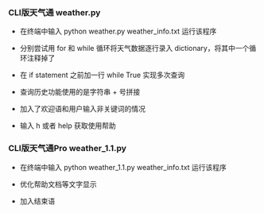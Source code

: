 ### CLI版天气通 weather.py

- 在终端中输入 python weather.py weather_info.txt 运行该程序

- 分别尝试用 for 和 while 循环将天气数据逐行录入 dictionary，将其中一个循环注释掉了

- 在 if statement 之前加一行 while True 实现多次查询

- 查询历史功能使用的是字符串 + 号拼接

- 加入了欢迎语和用户输入非关键词的情况

- 输入 h 或者 help 获取使用帮助

### CLI版天气通Pro weather_1.1.py

- 在终端中输入 python weather_1.1.py weather_info.txt 运行该程序

- 优化帮助文档等文字显示

- 加入结束语
